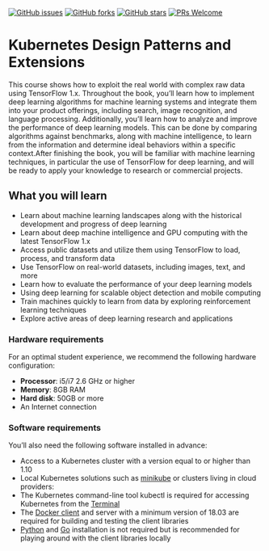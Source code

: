 [![GitHub issues](https://img.shields.io/github/issues/TrainingByPackt/Kubernetes-Design-Patterns-and-Extensions.svg)](https://github.com/TrainingByPackt/Kubernetes-Design-Patterns-and-Extensions/issues)
[![GitHub forks](https://img.shields.io/github/forks/TrainingByPackt/Kubernetes-Design-Patterns-and-Extensions.svg)](https://github.com/TrainingByPackt/Kubernetes-Design-Patterns-and-Extensions/network)
[![GitHub stars](https://img.shields.io/github/stars/TrainingByPackt/Kubernetes-Design-Patterns-and-Extensions.svg)](https://github.com/TrainingByPackt/Kubernetes-Design-Patterns-and-Extensions/stargazers)
[![PRs Welcome](https://img.shields.io/badge/PRs-welcome-brightgreen.svg)](https://github.com/TrainingByPackt/Kubernetes-Design-Patterns-and-Extensions/pulls)



# Kubernetes Design Patterns and Extensions
This course shows how  to exploit the real world with complex raw data using TensorFlow 1.x. Throughout the book, you’ll learn how to implement deep learning algorithms for machine learning systems and integrate them into your product offerings, including search, image recognition, and language processing. Additionally, you’ll learn how to analyze and improve the performance of deep learning models. This can be done by comparing algorithms against benchmarks, along with machine intelligence, to learn from the information and determine ideal behaviors within a specific context.After finishing the book, you will be familiar with machine learning techniques, in particular the use of TensorFlow for deep learning, and will be ready to apply your knowledge to research or commercial projects.


## What you will learn
* Learn about machine learning landscapes along with the historical development and progress of deep learning
* Learn about deep machine intelligence and GPU computing with the latest TensorFlow 1.x
* Access public datasets and utilize them using TensorFlow to load, process, and transform data
* Use TensorFlow on real-world datasets, including images, text, and more
* Learn how to evaluate the performance of your deep learning models
* Using deep learning for scalable object detection and mobile computing
* Train machines quickly to learn from data by exploring reinforcement learning techniques
* Explore active areas of deep learning research and applications


### Hardware requirements
For an optimal student experience, we recommend the following hardware configuration:
* **Processor**: i5/i7 2.6 GHz or higher
* **Memory**: 8GB RAM
* **Hard disk**: 50GB or more
* An Internet connection



### Software requirements
You’ll also need the following software installed in advance:
* Access to a Kubernetes cluster with a version equal to or higher than 1.10
* Local Kubernetes solutions such as [minikube](https://github.com/kubernetes/minikube) or clusters living in cloud providers: 
* The Kubernetes command-line tool kubectl is required for accessing Kubernetes from the [Terminal](https://kubernetes.io/docs/tasks/tools/install-kubectl/)
* The [Docker client](https://www.docker.com/get-started) and server with a minimum version of 18.03 are required for building and testing the client libraries
* [Python](https://www.python.org/downloads/) and [Go](https://golang.org/) installation is not required but is recommended for playing around with the client libraries locally





